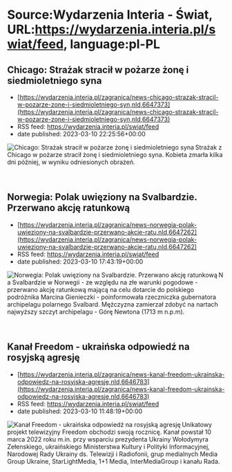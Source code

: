# Source:Wydarzenia Interia - Świat, URL:https://wydarzenia.interia.pl/swiat/feed, language:pl-PL

## Chicago: Strażak stracił w pożarze żonę i siedmioletniego syna
 - [https://wydarzenia.interia.pl/zagranica/news-chicago-strazak-stracil-w-pozarze-zone-i-siedmioletniego-syn,nId,6647373](https://wydarzenia.interia.pl/zagranica/news-chicago-strazak-stracil-w-pozarze-zone-i-siedmioletniego-syn,nId,6647373)
 - RSS feed: https://wydarzenia.interia.pl/swiat/feed
 - date published: 2023-03-10 22:25:56+00:00

<p><a href="https://wydarzenia.interia.pl/zagranica/news-chicago-strazak-stracil-w-pozarze-zone-i-siedmioletniego-syn,nId,6647373"><img align="left" alt="Chicago: Strażak stracił w pożarze żonę i siedmioletniego syna" src="https://i.iplsc.com/chicago-strazak-stracil-w-pozarze-zone-i-siedmioletniego-syn/000GVH9BIUSH2U41-C321.jpg" /></a>Strażak z Chicago w pożarze stracił żonę i siedmioletniego syna. Kobieta zmarła kilka dni później, w wyniku odniesionych obrażeń.</p><br clear="all" />

## Norwegia: Polak uwięziony na Svalbardzie. Przerwano akcję ratunkową
 - [https://wydarzenia.interia.pl/zagranica/news-norwegia-polak-uwieziony-na-svalbardzie-przerwano-akcje-ratu,nId,6647262](https://wydarzenia.interia.pl/zagranica/news-norwegia-polak-uwieziony-na-svalbardzie-przerwano-akcje-ratu,nId,6647262)
 - RSS feed: https://wydarzenia.interia.pl/swiat/feed
 - date published: 2023-03-10 17:43:19+00:00

<p><a href="https://wydarzenia.interia.pl/zagranica/news-norwegia-polak-uwieziony-na-svalbardzie-przerwano-akcje-ratu,nId,6647262"><img align="left" alt="Norwegia: Polak uwięziony na Svalbardzie. Przerwano akcję ratunkową" src="https://i.iplsc.com/norwegia-polak-uwieziony-na-svalbardzie-przerwano-akcje-ratu/000GVGDZUTI40NDU-C321.jpg" /></a>Na Svalbardzie w Norwegii - ze względu na złe warunki pogodowe - przerwano akcję ratunkową mającą na celu dotarcie do polskiego podróżnika Marcina Gienieczki - poinformowała rzeczniczka gubernatora archipelagu polarnego Svalbard. Mężczyzna zamierzał zdobyć na nartach najwyższy szczyt archipelagu - Górę Newtona (1713 m n.p.m).</p><br clear="all" />

## Kanał Freedom - ukraińska odpowiedź na rosyjską agresję
 - [https://wydarzenia.interia.pl/zagranica/news-kanal-freedom-ukrainska-odpowiedz-na-rosyjska-agresje,nId,6646783](https://wydarzenia.interia.pl/zagranica/news-kanal-freedom-ukrainska-odpowiedz-na-rosyjska-agresje,nId,6646783)
 - RSS feed: https://wydarzenia.interia.pl/swiat/feed
 - date published: 2023-03-10 11:48:19+00:00

<p><a href="https://wydarzenia.interia.pl/zagranica/news-kanal-freedom-ukrainska-odpowiedz-na-rosyjska-agresje,nId,6646783"><img align="left" alt="Kanał Freedom - ukraińska odpowiedź na rosyjską agresję" src="https://i.iplsc.com/kanal-freedom-ukrainska-odpowiedz-na-rosyjska-agresje/000GVE1DF0PKOSYF-C321.jpg" /></a>Unikatowy projekt telewizyjny Freedom obchodzi swoją rocznicę. Kanał powstał 10 marca 2022 roku m.in. przy wsparciu prezydenta Ukrainy Wołodymyra Zełenskiego, ukraińskiego Ministerstwa Kultury i Polityki Informacyjnej, Narodowej Rady Ukrainy ds. Telewizji i Radiofonii, grup medialnych Media Group Ukraine, StarLightMedia, 1+1 Media, InterMediaGroup i kanału Rada. </p><br clear="all" />

